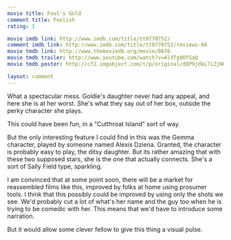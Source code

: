 ```yaml
---
movie title: Fool's Gold
comment title: Foolish
rating: 1

movie imdb link: http://www.imdb.com/title/tt0770752/
comment imdb link: http://www.imdb.com/title/tt0770752/reviews-66
movie tmdb link: http://www.themoviedb.org/movie/8676
movie tmdb trailer: http://www.youtube.com/watch?v=Al3TgOUfSaQ
movie tmdb poster: http://cf2.imgobject.com/t/p/original/dQP9jdkL7iZjNL0xsqpZnTvyIWg.jpg

layout: comment
---
```


What a spectacular mess. Goldie's daughter never had any appeal, and here she is at her worst. She's what they say out of her box, outside the perky character she plays.

This could have been fun, in a "Cutthroat Island" sort of way.

But the only interesting feature I could find in this was the Gemma character, played by someone named Alexis Dziena. Granted, the character is probably easy to play, the ditsy daughter. But its rather amazing that with these two supposed stars, she is the one that actually connects. She's a sort of Sally Field type, sparkling.

I am convinced that at some point soon, there will be a market for reassembled films like this, improved by folks at home using prosumer tools. I think that this possibly could be improved by using only the shots we see. We'd probably cut a lot of what's her name and the guy too when he is trying to be comedic with her. This means that we'd have to introduce some narration.

But it would allow some clever fellow to give this thing a visual pulse.